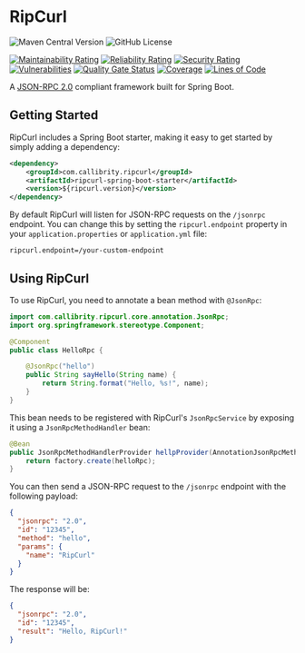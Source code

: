 # RipCurl

![Maven Central Version](https://img.shields.io/maven-central/v/com.callibrity.ripcurl/ripcurl)
![GitHub License](https://img.shields.io/github/license/callibrity/ripcurl)

[![Maintainability Rating](https://sonarcloud.io/api/project_badges/measure?project=callibrity_ripcurl&metric=sqale_rating)](https://sonarcloud.io/summary/new_code?id=callibrity_ripcurl)
[![Reliability Rating](https://sonarcloud.io/api/project_badges/measure?project=callibrity_ripcurl&metric=reliability_rating)](https://sonarcloud.io/summary/new_code?id=callibrity_ripcurl)
[![Security Rating](https://sonarcloud.io/api/project_badges/measure?project=callibrity_ripcurl&metric=security_rating)](https://sonarcloud.io/summary/new_code?id=callibrity_ripcurl)
[![Vulnerabilities](https://sonarcloud.io/api/project_badges/measure?project=callibrity_ripcurl&metric=vulnerabilities)](https://sonarcloud.io/summary/new_code?id=callibrity_ripcurl)
[![Quality Gate Status](https://sonarcloud.io/api/project_badges/measure?project=callibrity_ripcurl&metric=alert_status)](https://sonarcloud.io/summary/new_code?id=callibrity_ripcurl)
[![Coverage](https://sonarcloud.io/api/project_badges/measure?project=callibrity_ripcurl&metric=coverage)](https://sonarcloud.io/summary/new_code?id=callibrity_ripcurl)
[![Lines of Code](https://sonarcloud.io/api/project_badges/measure?project=callibrity_ripcurl&metric=ncloc)](https://sonarcloud.io/summary/new_code?id=callibrity_ripcurl)


A [JSON-RPC 2.0](https://www.jsonrpc.org/specification) compliant framework built for Spring Boot.

## Getting Started

RipCurl includes a Spring Boot starter, making it easy to get started by simply adding a dependency:

```xml
<dependency>
    <groupId>com.callibrity.ripcurl</groupId>
    <artifactId>ripcurl-spring-boot-starter</artifactId>
    <version>${ripcurl.version}</version>
</dependency>
```

By default RipCurl will listen for JSON-RPC requests on the `/jsonrpc` endpoint. You can change this by setting the `ripcurl.endpoint` property in your `application.properties` or `application.yml` file:

```properties
ripcurl.endpoint=/your-custom-endpoint
```

## Using RipCurl

To use RipCurl, you need to annotate a bean method with `@JsonRpc`:

```java
import com.callibrity.ripcurl.core.annotation.JsonRpc;
import org.springframework.stereotype.Component;

@Component
public class HelloRpc {

    @JsonRpc("hello")
    public String sayHello(String name) {
        return String.format("Hello, %s!", name);
    }
}
```

This bean needs to be registered with RipCurl's `JsonRpcService` by exposing it using a `JsonRpcMethodHandler` bean:

```java
@Bean
public JsonRpcMethodHandlerProvider hellpProvider(AnnotationJsonRpcMethodProviderFactory factory, HelloRpc helloRpc) {
    return factory.create(helloRpc);
}
```

You can then send a JSON-RPC request to the `/jsonrpc` endpoint with the following payload:

```json
{
  "jsonrpc": "2.0",
  "id": "12345",
  "method": "hello",
  "params": {
    "name": "RipCurl"
  }
}
```

The response will be:

```json
{
  "jsonrpc": "2.0",
  "id": "12345",
  "result": "Hello, RipCurl!"
}
```